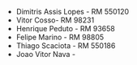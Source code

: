 - Dimitris Assis Lopes - RM 550120 
- Vitor Cosso- RM 98231
- Henrique Peduto - RM 93658 
- Felipe Marino - RM 98805
- Thiago Scaciota - RM 550186 
- Joao Vitor Nava - 
